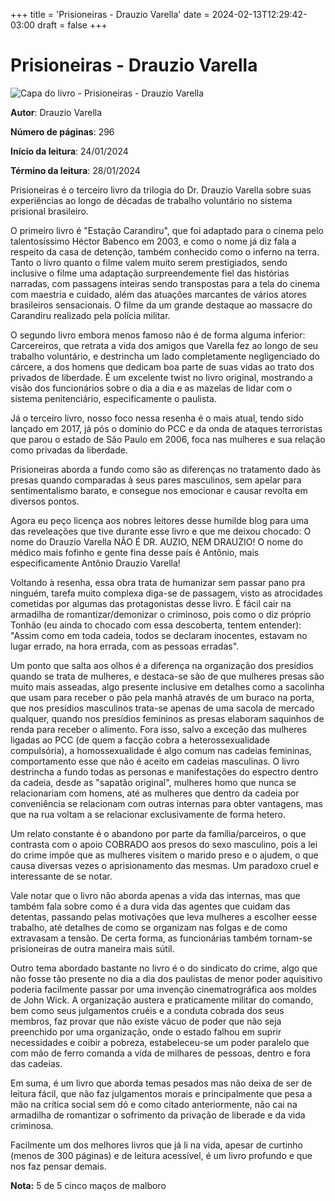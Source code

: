 +++
title = 'Prisioneiras - Drauzio Varella'
date = 2024-02-13T12:29:42-03:00
draft = false
+++

# Prisioneiras - Drauzio Varella

![Capa do livro - Prisioneiras - Drauzio Varella](https://img.skoob.com.br/ZugiGEbDUt5afvVcKFuE2TbFlhU=/200x/center/top/smart/filters:format(jpeg)/https://skoob.s3.amazonaws.com/livros/672902/7c56fb1bd9222882b71de922c28ccfcfB.jpg)

**Autor**: Drauzio Varella

**Número de páginas**: 296

**Início da leitura**: 24/01/2024

**Término da leitura**: 28/01/2024

Prisioneiras é o terceiro livro da trilogia do Dr. Drauzio Varella sobre suas experiências ao longo de décadas de trabalho voluntário no sistema prisional brasileiro.

O primeiro livro é "Estação Carandiru", que foi adaptado para o cinema pelo talentosíssimo Héctor Babenco em 2003, e como o nome já diz fala a respeito da casa de detenção, também conhecido como o inferno na terra. Tanto o livro quanto o filme valem muito serem prestigiados, sendo inclusive o filme uma adaptação surpreendemente fiel das histórias narradas, com passagens inteiras sendo transpostas para a tela do cinema com maestria e cuidado, além das atuações marcantes de vários atores brasileiros sensacionais. O filme da um grande destaque ao massacre do Carandiru realizado pela polícia militar.

O segundo livro embora menos famoso não é de forma alguma inferior: Carcereiros, que retrata a vida dos amigos que Varella fez ao longo de seu trabalho voluntário, e destrincha um lado completamente negligenciado do cárcere, a dos homens que dedicam boa parte de suas vidas ao trato dos privados de liberdade. É um excelente twist no livro original, mostrando a visão dos funcionários sobre o dia a dia e as mazelas de lidar com o sistema penitenciário, especificamente o paulista.

Já o terceiro livro, nosso foco nessa resenha é o mais atual, tendo sido lançado em 2017, já pós o domínio do PCC e da onda de ataques terroristas que parou o estado de São Paulo em 2006, foca nas mulheres e sua relação como privadas da liberdade.

Prisioneiras aborda a fundo como são as diferenças no tratamento dado às presas quando comparadas à seus pares masculinos, sem apelar para sentimentalismo barato, e consegue nos emocionar e causar revolta em diversos pontos.

Agora eu peço licença aos nobres leitores desse humilde blog para uma das reveleações que tive durante esse livro e que me deixou chocado:
O nome do Drauzio Varella NÃO É DR. AUZIO, NEM DRAUZIO! O nome do médico mais fofinho e gente fina desse país é Antônio, mais especificamente Antônio Drauzio Varella!

Voltando à resenha, essa obra trata de humanizar sem passar pano pra ninguém, tarefa muito complexa diga-se de passagem, visto as atrocidades cometidas por algumas das protagonistas desse livro. É fácil cair na armadilha de romantizar/demonizar o criminoso, pois como o diz próprio Tonhão (eu ainda to chocado com essa descoberta, tentem entender): "Assim como em toda cadeia, todos se declaram inocentes, estavam no lugar errado, na hora errada, com as pessoas erradas".

Um ponto que salta aos olhos é a diferença na organização dos presídios quando se trata de mulheres, e destaca-se são de que mulheres presas são muito mais asseadas, algo presente inclusive em detalhes como a sacolinha que usam para receber o pão pela manhã através de um buraco na porta, que nos presídios masculinos trata-se apenas de uma sacola de mercado qualquer, quando nos presídios femininos as presas elaboram saquinhos de renda para receber o alimento. Fora isso, salvo a exceção das mulheres ligadas ao PCC (de quem a facção cobra a heterossexualidade compulsória), a homossexualidade é algo comum nas cadeias femininas, comportamento esse que não é aceito em cadeias masculinas. O livro destrincha a fundo todas as personas e manifestações do espectro dentro da cadeia, desde as "sapatão original", mulheres homo que nunca se relacionariam com homens, até as mulheres que dentro da cadeia por conveniência se relacionam com outras internas para obter vantagens, mas que na rua voltam a se relacionar exclusivamente de forma hetero.

Um relato constante é o abandono por parte da família/parceiros, o que contrasta com o apoio COBRADO aos presos do sexo masculino, pois a lei do crime impõe que as mulheres visitem o marido preso e o ajudem, o que causa diversas vezes o aprisionamento das mesmas. Um paradoxo cruel e interessante de se notar.

Vale notar que o livro não aborda apenas a vida das internas, mas que também fala sobre como é a dura vida das agentes que cuidam das detentas, passando pelas motivações que leva mulheres a escolher eesse trabalho, até detalhes de como se organizam nas folgas e de como extravasam a tensão. De certa forma, as funcionárias também tornam-se prisioneiras de outra maneira mais sútil.

Outro tema abordado bastante no livro é o do sindicato do crime, algo que não fosse tão presente no dia a dia dos paulistas de menor poder aquisitivo poderia facilmente passar por uma invenção cinematrográfica aos moldes de John Wick. A organização austera e praticamente militar do comando, bem como seus julgamentos cruéis e a conduta cobrada dos seus membros, faz provar que não existe vácuo de poder que não seja preenchido por uma organização, onde o estado falhou em suprir necessidades e coibir a pobreza, estabeleceu-se um poder paralelo que com mão de ferro comanda a vida de milhares de pessoas, dentro e fora das cadeias.

Em suma, é um livro que aborda temas pesados mas não deixa de ser de leitura fácil, que não faz julgamentos morais e principalmente que pesa a mão na crítica social sem dó e como citado anteriormente, não cai na armadilha de romantizar o sofrimento da privação de liberade e da vida criminosa.

Facilmente um dos melhores livros que já li na vida, apesar de curtinho (menos de 300 páginas) e de leitura acessível, é um livro profundo e que nos faz pensar demais. 

**Nota:** 5 de 5 cinco maços de malboro
